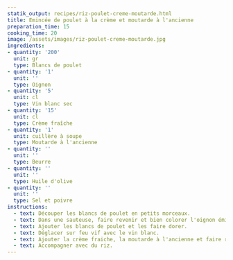 ```yaml
---
statik_output: recipes/riz-poulet-creme-moutarde.html
title: Emincée de poulet à la crème et moutarde à l'ancienne
preparation_time: 15
cooking_time: 20
image: /assets/images/riz-poulet-creme-moutarde.jpg
ingredients:
- quantity: '200'
  unit: gr
  type: Blancs de poulet
- quantity: '1'
  unit: ''
  type: Oignon
- quantity: '5'
  unit: cl
  type: Vin blanc sec
- quantity: '15'
  unit: cl
  type: Crème fraîche
- quantity: '1'
  unit: cuillère à soupe
  type: Moutarde à l'ancienne
- quantity: ''
  unit: ''
  type: Beurre
- quantity: ''
  unit: ''
  type: Huile d'olive
- quantity: ''
  unit: ''
  type: Sel et poivre
instructions:
  - text: Découper les blancs de poulet en petits morceaux.
  - text: Dans une sauteuse, faire revenir et bien colorer l'oignon émincé dans une noix de beurre et un filet d'huile d'olive.
  - text: Ajouter les blancs de poulet et les faire dorer.
  - text: Déglacer sur feu vif avec le vin blanc.
  - text: Ajouter la crème fraiche, la moutarde à l'ancienne et faire réduire 5 mn à feu doux, poivrer et saler.
  - text: Accompagner avec du riz.
---
```


